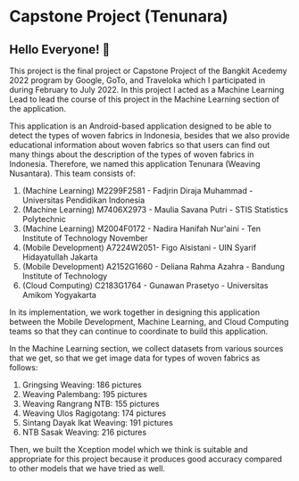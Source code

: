 # Capstone Project (Tenunara)
## Hello Everyone! :wave:

This project is the final project or Capstone Project of the Bangkit Acedemy 2022 program by Google, GoTo, and Traveloka which I participated in during February to July 2022. In this project I acted as a Machine Learning Lead to lead the course of this project in the Machine Learning section of the application.

This application is an Android-based application designed to be able to detect the types of woven fabrics in Indonesia, besides that we also provide educational information about woven fabrics so that users can find out many things about the description of the types of woven fabrics in Indonesia. Therefore, we named this application Tenunara (Weaving Nusantara). This team consists of:

1. (Machine Learning) M2299F2581 - Fadjrin Diraja Muhammad - Universitas Pendidikan Indonesia
2. (Machine Learning) M7406X2973 - Maulia Savana Putri - STIS Statistics Polytechnic
3. (Machine Learning) M2004F0172 - Nadira Hanifah Nur'aini - Ten Institute of Technology November
4. (Mobile Development) A7224W2051- Figo Alsistani - UIN Syarif Hidayatullah Jakarta
5. (Mobile Development) A2152G1660 - Deliana Rahma Azahra - Bandung Institute of Technology
6. (Cloud Computing) C2183G1764 - Gunawan Prasetyo - Universitas Amikom Yogyakarta

In its implementation, we work together in designing this application between the Mobile Development, Machine Learning, and Cloud Computing teams so that they can continue to coordinate to build this application.

In the Machine Learning section, we collect datasets from various sources that we get, so that we get image data for types of woven fabrics as follows:
1. Gringsing Weaving: 186 pictures
2. Weaving Palembang: 195 pictures
3. Weaving Rangrang NTB: 155 pictures
4. Weaving Ulos Ragigotang: 174 pictures
5. Sintang Dayak Ikat Weaving: 191 pictures
6. NTB Sasak Weaving: 216 pictures

Then, we built the Xception model which we think is suitable and appropriate for this project because it produces good accuracy compared to other models that we have tried as well.
